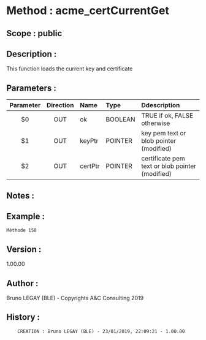 ﻿# **Method :** acme_certCurrentGet## **Scope :** public## **Description :** This function loads the current key and certificate## **Parameters :** | Parameter | Direction | Name | Type | Ddescription | |:----:|:----:|:----|:----|:----| | $0 | OUT | ok | BOOLEAN | TRUE if ok, FALSE otherwise | | $1 | OUT | keyPtr | POINTER | key pem text or blob pointer (modified) | | $2 | OUT | certPtr | POINTER | certificate pem text or blob pointer (modified) | ## **Notes :** ## **Example :** ```Méthode 158```## **Version :** 1.00.00## **Author :** Bruno LEGAY (BLE) - Copyrights A&C Consulting 2019## **History :**          CREATION : Bruno LEGAY (BLE) - 23/01/2019, 22:09:21 - 1.00.00